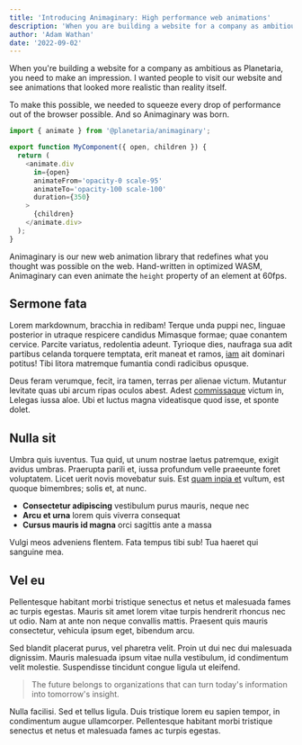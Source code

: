 ```yaml
---
title: 'Introducing Animaginary: High performance web animations'
description: 'When you are building a website for a company as ambitious as Planetaria, you need to make an impression. I wanted people to visit our website and see animations that looked more realistic than reality itself.'
author: 'Adam Wathan'
date: '2022-09-02'
---
```


When you're building a website for a company as ambitious as Planetaria, you need to make an impression. I wanted people to visit our website and see animations that looked more realistic than reality itself.

To make this possible, we needed to squeeze every drop of performance out of the browser possible. And so Animaginary was born.

```js
import { animate } from '@planetaria/animaginary';

export function MyComponent({ open, children }) {
  return (
    <animate.div
      in={open}
      animateFrom='opacity-0 scale-95'
      animateTo='opacity-100 scale-100'
      duration={350}
    >
      {children}
    </animate.div>
  );
}
```

Animaginary is our new web animation library that redefines what you thought was possible on the web. Hand-written in optimized WASM, Animaginary can even animate the `height` property of an element at 60fps.

## Sermone fata

Lorem markdownum, bracchia in redibam! Terque unda puppi nec, linguae posterior in utraque respicere candidus Mimasque formae; quae conantem cervice. Parcite variatus, redolentia adeunt. Tyrioque dies, naufraga sua adit partibus celanda torquere temptata, erit maneat et ramos, [iam](#) ait dominari potitus! Tibi litora matremque fumantia condi radicibus opusque.

Deus feram verumque, fecit, ira tamen, terras per alienae victum. Mutantur levitate quas ubi arcum ripas oculos abest. Adest [commissaque](http://example.com) victum in, Lelegas iussa aloe. Ubi et luctus magna videatisque quod isse, et sponte dolet.

## Nulla sit

Umbra quis iuventus. Tua quid, ut unum nostrae laetus patremque, exigit avidus umbras. Praerupta parili et, iussa profundum velle praeeunte foret voluptatem. Licet uerit novis movebatur suis. Est [quam inpia et](http://example.com) vultum, est quoque bimembres; solis et, at nunc.

- **Consectetur adipiscing** vestibulum purus mauris, neque nec
- **Arcu et urna** lorem quis viverra consequat
- **Cursus mauris id magna** orci sagittis ante a massa

Vulgi meos adveniens flentem. Fata tempus tibi sub! Tua haeret qui sanguine mea.

## Vel eu

Pellentesque habitant morbi tristique senectus et netus et malesuada fames ac turpis egestas. Mauris sit amet lorem vitae turpis hendrerit rhoncus nec ut odio. Nam at ante non neque convallis mattis. Praesent quis mauris consectetur, vehicula ipsum eget, bibendum arcu.

Sed blandit placerat purus, vel pharetra velit. Proin ut dui nec dui malesuada dignissim. Mauris malesuada ipsum vitae nulla vestibulum, id condimentum velit molestie. Suspendisse tincidunt congue ligula ut eleifend.

> The future belongs to organizations that can turn today's information into tomorrow's insight.

Nulla facilisi. Sed et tellus ligula. Duis tristique lorem eu sapien tempor, in condimentum augue ullamcorper. Pellentesque habitant morbi tristique senectus et netus et malesuada fames ac turpis egestas.
